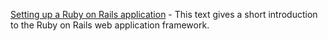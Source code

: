 [Setting up a Ruby on Rails application](https://github.com/1dv032/syllabus/raw/master/resources/part_2/rubyonrails.md) -
This text gives a short introduction to the Ruby on Rails web application framework.
